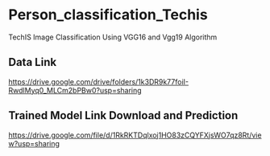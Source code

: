# Person_classification_Techis
TechIS Image Classification Using VGG16 and Vgg19 Algorithm


## Data Link
https://drive.google.com/drive/folders/1k3DR9k77foiI-RwdlMyq0_MLCm2bPBw0?usp=sharing

## Trained Model Link Download and Prediction 
https://drive.google.com/file/d/1RkRKTDqlxoj1HO83zCQYFXjsWO7qz8Rt/view?usp=sharing
